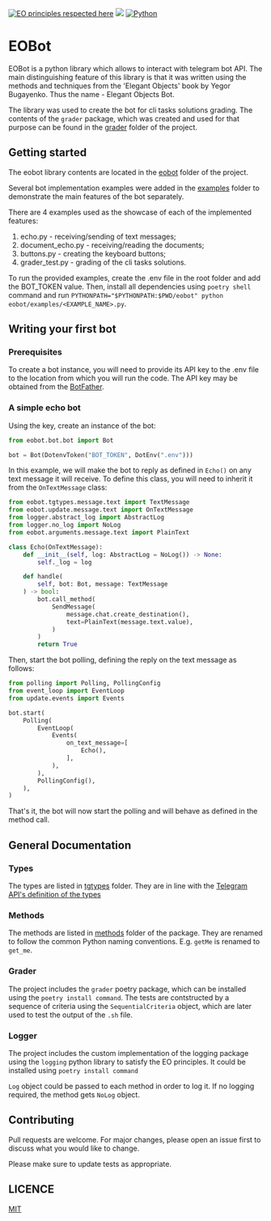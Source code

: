 [![EO principles respected
here](https://www.elegantobjects.org/badge.svg)](https://www.elegantobjects.org)
[![](https://tokei.rs/b1/github/fedor-ivn/grader)](https://github.com/fedor-ivn/grader)
[![Python](https://img.shields.io/badge/-Python-3776AB?logo=python&logoColor=white)](https://www.python.org/)

# EOBot

EOBot is a python library which allows to interact with telegram bot API. The
main distinguishing feature of this library is that it was written using the
methods and techniques from the 'Elegant Objects' book by Yegor Bugayenko. Thus
the name - Elegant Objects Bot.

The library was used to create the bot for cli tasks solutions grading. The contents of the `grader` package, which was created and used for that purpose can be found in the [grader](https://github.com/fedor-ivn/grader/grader) folder of the project.

## Getting started

The eobot library contents are located in the [eobot](https://github.com/fedor-ivn/grader/eobot) folder of the project. 

Several bot implementation examples were added in the [examples](https://github.com/fedor-ivn/grader/eobot/examples) folder to demonstrate the main features of the bot separately.

There are 4 examples used as the showcase of each of the implemented features:
1. echo.py - receiving/sending of text messages;
2. document_echo.py - receiving/reading the documents;
3. buttons.py - creating the keyboard buttons;
4. grader_test.py - grading of the cli tasks solutions.

To run the provided examples, create the .env file in the root folder and add the BOT_TOKEN value. Then, install all dependencies using `poetry shell` command and run `PYTHONPATH="$PYTHONPATH:$PWD/eobot" python eobot/examples/<EXAMPLE_NAME>.py`.

## Writing your first bot

### Prerequisites

To create a bot instance, you will need to provide its API key to the .env file
to the location from which you will run the code. The API key may be obtained
from the [BotFather](https://t.me/botfather).

### A simple echo bot

Using the key, create an instance of the bot:

```python
from eobot.bot.bot import Bot

bot = Bot(DotenvToken("BOT_TOKEN", DotEnv(".env")))
```

In this example, we will make the bot to reply as defined in `Echo()` on any
text message it will receive. To define this class, you will need to inherit it
from the `OnTextMessage` class:

```python
from eobot.tgtypes.message.text import TextMessage
from eobot.update.message.text import OnTextMessage
from logger.abstract_log import AbstractLog
from logger.no_log import NoLog
from eobot.arguments.message.text import PlainText

class Echo(OnTextMessage):
    def __init__(self, log: AbstractLog = NoLog()) -> None:
        self._log = log

    def handle(
        self, bot: Bot, message: TextMessage
    ) -> bool:
        bot.call_method(
            SendMessage(
                message.chat.create_destination(),
                text=PlainText(message.text.value),
            )
        )
        return True
```
Then, start the bot polling, defining the reply on the text message as follows:

```python
from polling import Polling, PollingConfig
from event_loop import EventLoop
from update.events import Events

bot.start(
    Polling(
        EventLoop(
            Events(
                on_text_message=[
                    Echo(),
                ],
            ),
        ),
        PollingConfig(),
    ),
)
```

That's it, the bot will now start the polling and will behave as defined in the method call.

## General Documentation

### Types

The types are listed in
[tgtypes](https://github.com/fedor-ivn/grader/eobot/tgtypes) folder. They are in line with the [Telegram API's definition of the types](https://core.telegram.org/bots/api#available-types)

### Methods

The methods are listed in
[methods](https://github.com/fedor-ivn/grader/eobot/methods) folder
of the package. They are renamed to follow the common Python naming conventions.
E.g. `getMe` is renamed to `get_me`.

### Grader

The project includes the `grader` poetry package, which can be installed using the `poetry install command`. The tests are contstructed by a sequence of criteria using the `SequentialCriteria` object, which are later used to test the output of the `.sh` file.

### Logger

The project includes the custom implementation of the logging package using the `logging` python library to satisfy the EO principles. It could be installed using `poetry install command`

`Log` object could be passed to each method in order to log it. If no logging required, the method gets `NoLog` object.

## Contributing

Pull requests are welcome. For major changes, please open an issue first to
discuss what you would like to change.

Please make sure to update tests as appropriate.

## LICENCE

[MIT](https://choosealicense.com/licenses/mit/)
<!-- todo: add counter https://shields.io/category/size -->
